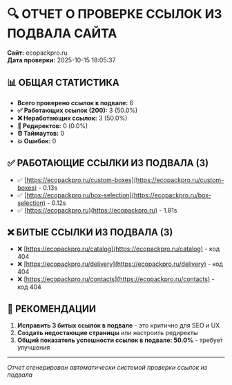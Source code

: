 
# 🔍 ОТЧЕТ О ПРОВЕРКЕ ССЫЛОК ИЗ ПОДВАЛА САЙТА
**Сайт:** ecopackpro.ru  
**Дата проверки:** 2025-10-15 18:05:37

## 📊 ОБЩАЯ СТАТИСТИКА

- **Всего проверено ссылок в подвале:** 6
- **✅ Работающих ссылок (200):** 3 (50.0%)
- **❌ Неработающих ссылок:** 3 (50.0%)
- **🔄 Редиректов:** 0 (0.0%)
- **⏰ Таймаутов:** 0
- **💥 Ошибок:** 0

## ✅ РАБОТАЮЩИЕ ССЫЛКИ ИЗ ПОДВАЛА (3)

- ✅ [https://ecopackpro.ru/custom-boxes](https://ecopackpro.ru/custom-boxes) - 0.13s
- ✅ [https://ecopackpro.ru/box-selection](https://ecopackpro.ru/box-selection) - 0.12s
- ✅ [https://ecopackpro.ru](https://ecopackpro.ru) - 1.81s

## ❌ БИТЫЕ ССЫЛКИ ИЗ ПОДВАЛА (3)

- ❌ [https://ecopackpro.ru/catalog](https://ecopackpro.ru/catalog) - код 404
- ❌ [https://ecopackpro.ru/delivery](https://ecopackpro.ru/delivery) - код 404
- ❌ [https://ecopackpro.ru/contacts](https://ecopackpro.ru/contacts) - код 404

## 🎯 РЕКОМЕНДАЦИИ

1. **Исправить 3 битых ссылок в подвале** - это критично для SEO и UX
2. **Создать недостающие страницы** или настроить редиректы
4. **Общий показатель успешности ссылок в подвале: 50.0%** - требует улучшения

---
*Отчет сгенерирован автоматически системой проверки ссылок из подвала*

